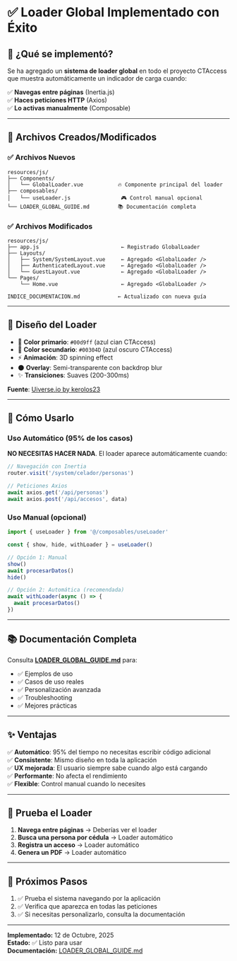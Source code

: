 # ✅ Loader Global Implementado con Éxito

## 🎉 ¿Qué se implementó?

Se ha agregado un **sistema de loader global** en todo el proyecto CTAccess que muestra automáticamente un indicador de carga cuando:

✅ **Navegas entre páginas** (Inertia.js)  
✅ **Haces peticiones HTTP** (Axios)  
✅ **Lo activas manualmente** (Composable)

---

## 📁 Archivos Creados/Modificados

### ✅ Archivos Nuevos
```
resources/js/
├── Components/
│   └── GlobalLoader.vue           🔥 Componente principal del loader
├── composables/
│   └── useLoader.js                🎮 Control manual opcional
└── LOADER_GLOBAL_GUIDE.md         📚 Documentación completa
```

### ✅ Archivos Modificados
```
resources/js/
├── app.js                          ← Registrado GlobalLoader
├── Layouts/
│   ├── System/SystemLayout.vue     ← Agregado <GlobalLoader />
│   ├── AuthenticatedLayout.vue     ← Agregado <GlobalLoader />
│   └── GuestLayout.vue             ← Agregado <GlobalLoader />
└── Pages/
    └── Home.vue                    ← Agregado <GlobalLoader />

INDICE_DOCUMENTACION.md            ← Actualizado con nueva guía
```

---

## 🎨 Diseño del Loader

- 🔵 **Color primario**: `#00d9ff` (azul cian CTAccess)
- 🔵 **Color secundario**: `#00304D` (azul oscuro CTAccess)
- ⚡ **Animación**: 3D spinning effect
- 🌑 **Overlay**: Semi-transparente con backdrop blur
- ✨ **Transiciones**: Suaves (200-300ms)

**Fuente**: [Uiverse.io by kerolos23](https://uiverse.io)

---

## 🚀 Cómo Usarlo

### Uso Automático (95% de los casos)

**NO NECESITAS HACER NADA**. El loader aparece automáticamente cuando:

```javascript
// Navegación con Inertia
router.visit('/system/celador/personas')

// Peticiones Axios
await axios.get('/api/personas')
await axios.post('/api/accesos', data)
```

### Uso Manual (opcional)

```javascript
import { useLoader } from '@/composables/useLoader'

const { show, hide, withLoader } = useLoader()

// Opción 1: Manual
show()
await procesarDatos()
hide()

// Opción 2: Automática (recomendada)
await withLoader(async () => {
  await procesarDatos()
})
```

---

## 📚 Documentación Completa

Consulta **[LOADER_GLOBAL_GUIDE.md](LOADER_GLOBAL_GUIDE.md)** para:

- ✅ Ejemplos de uso
- ✅ Casos de uso reales
- ✅ Personalización avanzada
- ✅ Troubleshooting
- ✅ Mejores prácticas

---

## ✨ Ventajas

✅ **Automático**: 95% del tiempo no necesitas escribir código adicional  
✅ **Consistente**: Mismo diseño en toda la aplicación  
✅ **UX mejorada**: El usuario siempre sabe cuando algo está cargando  
✅ **Performante**: No afecta el rendimiento  
✅ **Flexible**: Control manual cuando lo necesites  

---

## 🧪 Prueba el Loader

1. **Navega entre páginas** → Deberías ver el loader
2. **Busca una persona por cédula** → Loader automático
3. **Registra un acceso** → Loader automático
4. **Genera un PDF** → Loader automático

---

## 🎯 Próximos Pasos

1. ✅ Prueba el sistema navegando por la aplicación
2. ✅ Verifica que aparezca en todas las peticiones
3. ✅ Si necesitas personalizarlo, consulta la documentación

---

**Implementado:** 12 de Octubre, 2025  
**Estado:** ✅ Listo para usar  
**Documentación:** [LOADER_GLOBAL_GUIDE.md](LOADER_GLOBAL_GUIDE.md)
